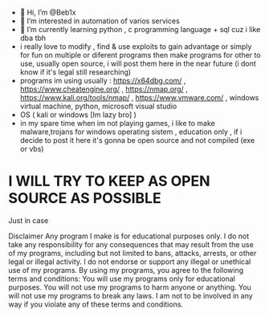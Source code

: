 - 👋 Hi, I’m @Beb1x
- 👀 I’m interested in automation of varios services
- 🌱 I’m currently learning python , c programming language + sql cuz i like dba tbh
- i really love to modify , find & use exploits to gain advantage or simply for fun on multiple or diferent programs then make programs for other to use, usually open source, i will post them here in the near future (i dont know if it's legal still researching)
- programs im using usually : https://x64dbg.com/ , https://www.cheatengine.org/ , https://nmap.org/ , https://www.kali.org/tools/nmap/ , https://www.vmware.com/ , windows virtual machine, python, microsoft visual studio
- OS ( kali or windows [Im lazy bro] )
- in my spare time when im not playing games, i like to make malware,trojans for windows operating sistem , education only , if i decide to post it here it's gonna be open source and not compiled (exe or vbs)
# I WILL TRY TO KEEP AS OPEN SOURCE AS POSSIBLE 








Just in case

Disclaimer
Any program I make is for educational purposes only. I do not take any responsibility for any consequences that may result from the use of my programs, including but not limited to bans, attacks, arrests, or other legal or illegal activity.
I do not endorse or support any illegal or unethical use of my programs.
By using my programs, you agree to the following terms and conditions:
You will use my programs only for educational purposes.
You will not use my programs to harm anyone or anything.
You will not use my programs to break any laws.
I am not to be involved in any way if you violate any of these terms and conditions.
